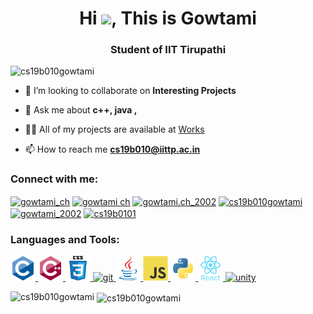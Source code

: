 <h1 align="center">Hi <img src="https://media.giphy.com/media/hvRJCLFzcasrR4ia7z/giphy.gif" width="25px">,  This is Gowtami</h1>
<h3 align="center">Student of IIT Tirupathi</h3>

<p align="left"> <img src="https://komarev.com/ghpvc/?username=cs19b010gowtami&label=Profile%20views&color=0e75b6&style=flat" alt="cs19b010gowtami" /> </p>

- 👯 I’m looking to collaborate on **Interesting Projects**

- 💬 Ask me about **c++, java ,**

- 👨‍💻 All of my projects are available at [Works](https://github.com/CS19B010Gowtami?tab=repositories)

- 📫 How to reach me **cs19b010@iittp.ac.in**

<h3 align="left">Connect with me:</h3>
<p align="left">
<a href="https://twitter.com/gowtami_ch" target="blank"><img align="center" src="https://raw.githubusercontent.com/rahuldkjain/github-profile-readme-generator/master/src/images/icons/Social/twitter.svg" alt="gowtami_ch" height="30" width="40" /></a>
<a href="https://linkedin.com/in/gowtami ch" target="blank"><img align="center" src="https://raw.githubusercontent.com/rahuldkjain/github-profile-readme-generator/master/src/images/icons/Social/linked-in-alt.svg" alt="gowtami ch" height="30" width="40" /></a>
<a href="https://instagram.com/gowtami.ch_2002" target="blank"><img align="center" src="https://raw.githubusercontent.com/rahuldkjain/github-profile-readme-generator/master/src/images/icons/Social/instagram.svg" alt="gowtami.ch_2002" height="30" width="40" /></a>
<a href="https://www.hackerrank.com/cs19b010gowtami" target="blank"><img align="center" src="https://raw.githubusercontent.com/rahuldkjain/github-profile-readme-generator/master/src/images/icons/Social/hackerrank.svg" alt="cs19b010gowtami" height="30" width="40" /></a>
<a href="https://www.leetcode.com/gowtami_2002" target="blank"><img align="center" src="https://raw.githubusercontent.com/rahuldkjain/github-profile-readme-generator/master/src/images/icons/Social/leet-code.svg" alt="gowtami_2002" height="30" width="40" /></a>
<a href="https://auth.geeksforgeeks.org/user/cs19b0101" target="blank"><img align="center" src="https://raw.githubusercontent.com/rahuldkjain/github-profile-readme-generator/master/src/images/icons/Social/geeks-for-geeks.svg" alt="cs19b0101" height="30" width="40" /></a>
</p>

<h3 align="left">Languages and Tools:</h3>
<p align="left"> <a href="https://www.cprogramming.com/" target="_blank"> <img src="https://raw.githubusercontent.com/devicons/devicon/master/icons/c/c-original.svg" alt="c" width="40" height="40"/> </a> <a href="https://www.w3schools.com/cpp/" target="_blank"> <img src="https://raw.githubusercontent.com/devicons/devicon/master/icons/cplusplus/cplusplus-original.svg" alt="cplusplus" width="40" height="40"/> </a> <a href="https://www.w3schools.com/css/" target="_blank"> <img src="https://raw.githubusercontent.com/devicons/devicon/master/icons/css3/css3-original-wordmark.svg" alt="css3" width="40" height="40"/> </a> <a href="https://git-scm.com/" target="_blank"> <img src="https://www.vectorlogo.zone/logos/git-scm/git-scm-icon.svg" alt="git" width="40" height="40"/> </a> <a href="https://www.java.com" target="_blank"> <img src="https://raw.githubusercontent.com/devicons/devicon/master/icons/java/java-original.svg" alt="java" width="40" height="40"/> </a> <a href="https://developer.mozilla.org/en-US/docs/Web/JavaScript" target="_blank"> <img src="https://raw.githubusercontent.com/devicons/devicon/master/icons/javascript/javascript-original.svg" alt="javascript" width="40" height="40"/> </a> <a href="https://www.python.org" target="_blank"> <img src="https://raw.githubusercontent.com/devicons/devicon/master/icons/python/python-original.svg" alt="python" width="40" height="40"/> </a> <a href="https://reactjs.org/" target="_blank"> <img src="https://raw.githubusercontent.com/devicons/devicon/master/icons/react/react-original-wordmark.svg" alt="react" width="40" height="40"/> </a> <a href="https://unity.com/" target="_blank"> <img src="https://www.vectorlogo.zone/logos/unity3d/unity3d-icon.svg" alt="unity" width="40" height="40"/> </a> </p>

<p><img align="left" src="https://github-readme-stats.vercel.app/api/top-langs?username=cs19b010gowtami&show_icons=true&locale=en&layout=compact" alt="cs19b010gowtami" /></p>

<p>&nbsp;<img align="center" src="https://github-readme-stats.vercel.app/api?username=cs19b010gowtami&show_icons=true&locale=en" alt="cs19b010gowtami" /></p>

